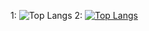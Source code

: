 1: ![Top Langs](https://github-readme-stats.vercel.app/api/top-langs/?username=aljabl&size_weight=0.5&count_weight=0.5)
2: [![Top Langs](https://github-readme-stats.vercel.app/api/top-langs/?username=aljabl)](https://github.com/anuraghazra/github-readme-stats)
